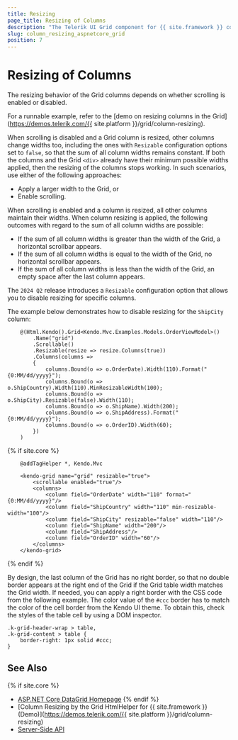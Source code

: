 ```yaml
---
title: Resizing
page_title: Resizing of Columns
description: "The Telerik UI Grid component for {{ site.framework }} comes with a handy Column Resize feature. This allows application users to modify the width of columns and to focus on the content that they need."
slug: column_resizing_aspnetcore_grid
position: 7
---
```


# Resizing of Columns

The resizing behavior of the Grid columns depends on whether scrolling is enabled or disabled.

For a runnable example, refer to the [demo on resizing columns in the Grid](https://demos.telerik.com/{{ site.platform }}/grid/column-resizing).

When scrolling is disabled and a Grid column is resized, other columns change widths too, including the ones with `Resizable` configuration options set to `false`, so that the sum of all column widths remains constant. If both the columns and the Grid `<div>` already have their minimum possible widths applied, then the resizing of the columns stops working. In such scenarios, use either of the following approaches:
* Apply a larger width to the Grid, or
* Enable scrolling.

When scrolling is enabled and a column is resized, all other columns maintain their widths. When column resizing is applied, the following outcomes with regard to the sum of all column widths are possible:
* If the sum of all column widths is greater than the width of the Grid, a horizontal scrollbar appears.
* If the sum of all column widths is equal to the width of the Grid, no horizontal scrollbar appears.
* If the sum of all column widths is less than the width of the Grid, an empty space after the last column appears.

The `2024 Q2` release introduces a `Resizable` configuration option that allows you to disable resizing for specific columns. 

The example below demonstrates how to disable resizing for the `ShipCity` column:

```HtmlHelper
    @(Html.Kendo().Grid<Kendo.Mvc.Examples.Models.OrderViewModel>()
        .Name("grid")
        .Scrollable()
        .Resizable(resize => resize.Columns(true))    
        .Columns(columns =>
        {
            columns.Bound(o => o.OrderDate).Width(110).Format("{0:MM/dd/yyyy}");
            columns.Bound(o => o.ShipCountry).Width(110).MinResizableWidth(100);
            columns.Bound(o => o.ShipCity).Resizable(false).Width(110);
            columns.Bound(o => o.ShipName).Width(200);
            columns.Bound(o => o.ShipAddress).Format("{0:MM/dd/yyyy}");
            columns.Bound(o => o.OrderID).Width(60);
        })
    )

```
{% if site.core %}
```TagHelper
    @addTagHelper *, Kendo.Mvc

    <kendo-grid name="grid" resizable="true">
        <scrollable enabled="true"/>
        <columns>
            <column field="OrderDate" width="110" format="{0:MM/dd/yyyy}"/>
            <column field="ShipCountry" width="110" min-resizable-width="100"/>
            <column field="ShipCity" resizable="false" width="110"/>
            <column field="ShipName" width="200"/>
            <column field="ShipAddress"/>
            <column field="OrderID" width="60"/>
        </columns>
    </kendo-grid>
```
{% endif %}

By design, the last column of the Grid has no right border, so that no double border appears at the right end of the Grid if the Grid table width matches the Grid width. If needed, you can apply a right border with the CSS code from the following example. The color value of the `#ccc` border has to match the color of the cell border from the Kendo UI theme. To obtain this, check the styles of the table cell by using a DOM inspector.

    .k-grid-header-wrap > table,
    .k-grid-content > table {
        border-right: 1px solid #ccc;
    }

## See Also

{% if site.core %}
* [ASP.NET Core DataGrid Homepage](https://www.telerik.com/aspnet-core-ui/grid)
{% endif %}
* [Column Resizing by the Grid HtmlHelper for {{ site.framework }} (Demo)](https://demos.telerik.com/{{ site.platform }}/grid/column-resizing)
* [Server-Side API](/api/grid)
